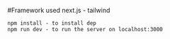 #Framework used next.js - tailwind

```
npm install - to install dep
npm run dev - to run the server on localhost:3000
```
